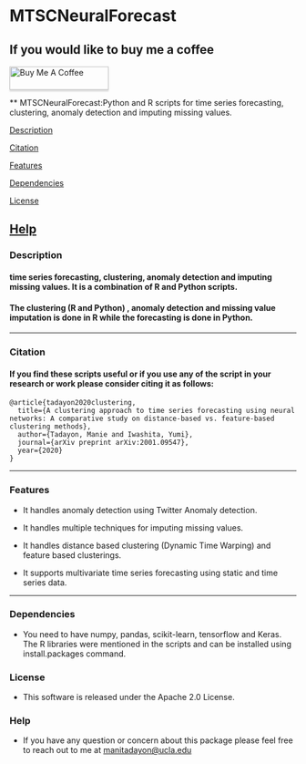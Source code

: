 # MTSCNeuralForecast
## If you would like to buy me a coffee

<a href="https://www.buymeacoffee.com/manietadayon" target="_blank"><img src="https://www.buymeacoffee.com/assets/img/custom_images/orange_img.png" alt="Buy Me A Coffee" style="height: 41px !important;width: 174px !important;box-shadow: 0px 3px 2px 0px rgba(190, 190, 190, 0.5) !important;-webkit-box-shadow: 0px 3px 2px 0px rgba(190, 190, 190, 0.5) !important;" ></a>


** MTSCNeuralForecast:Python and R scripts for time series forecasting, clustering, anomaly detection and imputing missing values.

[Description](#Description)

[Citation](#Citaton)

[Features](#Features)

[Dependencies](#Dependencies)

[License](#License)

[Help](#Help)
----

### **Description**

#### time series forecasting, clustering, anomaly detection and imputing missing values. It is a combination of R and Python scripts.
#### The clustering (R and Python) , anomaly detection and missing value imputation is done in R while the forecasting is done in Python.
---
### **Citation**

 #### If you find these scripts useful or if you use any of the script in your research or work please consider citing it as follows:
```
@article{tadayon2020clustering,
  title={A clustering approach to time series forecasting using neural networks: A comparative study on distance-based vs. feature-based clustering methods},
  author={Tadayon, Manie and Iwashita, Yumi},
  journal={arXiv preprint arXiv:2001.09547},
  year={2020}
}
```
----
### **Features**

 - It handles anomaly detection using Twitter Anomaly detection.

 - It handles multiple techniques for imputing missing values.

 - It handles distance based clustering (Dynamic Time Warping) and feature based clusterings.

 - It supports multivariate time series forecasting using static and time series data.
---

### **Dependencies**
- You need to have numpy, pandas, scikit-learn, tensorflow and Keras. The R libraries were mentioned in the scripts and can be installed using install.packages command.

### **License**

- This software is released under the Apache 2.0 License.

### **Help**
- If you have any question or concern about this package please feel free to reach out to me at manitadayon@ucla.edu
